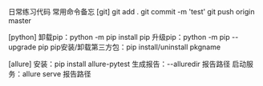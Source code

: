 日常练习代码
常用命令备忘
[git]
git add .
git commit -m 'test'
git push origin master


[python]
卸载pip：python -m pip install pip
升级pip：python -m pip --upgrade pip
pip安装/卸载第三方包：pip install/uninstall pkgname

[allure]
安装：pip install allure-pytest
生成报告：--alluredir 报告路径
启动服务：allure serve 报告路径
